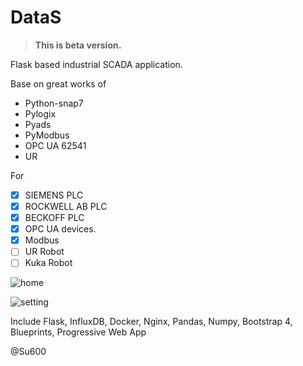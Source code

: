 # DataS

> **This is beta version.**

Flask based industrial SCADA application.

Base on great works of

* Python-snap7
* Pylogix
* Pyads
* PyModbus
* OPC UA  62541
* UR

For

* [x] SIEMENS PLC
* [x] ROCKWELL  AB PLC
* [x] BECKOFF PLC
* [x] OPC UA devices.
* [x] Modbus
* [ ] UR Robot
* [ ] Kuka Robot

![home](https://raw.githubusercontent.com/su600/DataS/master/Screen%20capture/home.png)

![setting](https://raw.githubusercontent.com/su600/DataS/master/Screen%20capture/setting.png)

Include Flask, InfluxDB, Docker, Nginx, Pandas, Numpy, Bootstrap 4, Blueprints, Progressive Web App

@Su600

